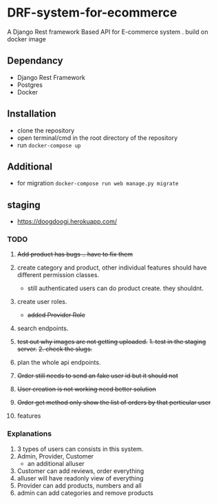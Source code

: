 # DRF-system-for-ecommerce

A Django Rest framework Based API for E-commerce system . build on docker image


## Dependancy

- Django Rest Framework
- Postgres
- Docker


## Installation

- clone the repository
- open terminal/cmd in the root directory of the repository
- run ``` docker-compose up ```


## Additional

- for migration 
`docker-compose run web manage.py migrate`


##  staging

- https://doogdoogi.herokuapp.com/


### TODO

1. ~~Add product has bugs .. have to fix them~~
2. create category and product,  other individual features should have different permission classes.
   - still authenticated users can  do product create. they shouldnt. 
3. create user roles.
   - ~~added Provider Role~~
4. search endpoints.
5. ~~test out why images are not getting uploaded.~~
   ~~1. test in the staging server.~~
   ~~2. check the slugs.~~
    
6. plan the whole api endpoints.
7. ~~Order still needs to send an fake user id but it should not~~
8. ~~User creation is not working need better solution~~
9. ~~Order get method only show the list of orders by that perticular user~~
10. features 


### Explanations

1. 3 types of users can consists in this system.
2. Admin, Provider, Customer
   - an additional alluser
3. Customer can add reviews, order everything
4. alluser will have readonly view of everything
5. Provider can add products, numbers and all
6. admin can add categories and remove products